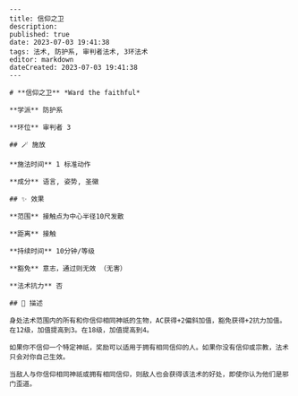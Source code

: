 
    ---
    title: 信仰之卫
    description: 
    published: true
    date: 2023-07-03 19:41:38
    tags: 法术, 防护系, 审判者法术, 3环法术
    editor: markdown
    dateCreated: 2023-07-03 19:41:38
    ---

    # **信仰之卫** *Ward the faithful*

    **学派** 防护系 

    **环位** 审判者 3

    ## 🪄 施放

    **施法时间** 1 标准动作

    **成分** 语言, 姿势, 圣徽

    ## ✨ 效果  

    **范围** 接触点为中心半径10尺发散

    **距离** 接触  

    **持续时间** 10分钟/等级 

    **豁免** 意志，通过则无效 （无害）

    **法术抗力** 否

    ## 📖 描述

    身处法术范围内的所有和你信仰相同神祇的生物，AC获得+2偏斜加值，豁免获得+2抗力加值。在12级，加值提高到3。在18级，加值提高到4。

    如果你不信仰一个特定神祇，奖励可以适用于拥有相同信仰的人。如果你没有信仰或宗教，法术只会对你自己生效。

    当敌人与你信仰相同神祇或拥有相同信仰，则敌人也会获得该法术的好处，即使你认为他们是邪门歪道。
    